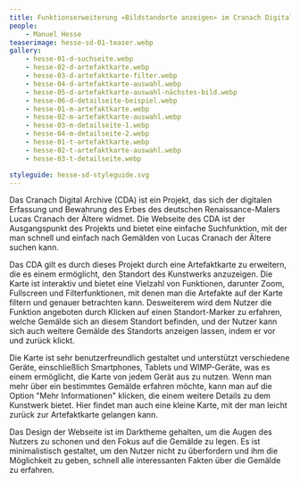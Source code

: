 ```yaml
---
title: Funktionserweiterung «Bildstandorte anzeigen» im Cranach Digital Archive
people:
    - Manuel Hesse
teaserimage: hesse-sd-01-teaser.webp
gallery:
    - hesse-01-d-suchseite.webp
    - hesse-02-d-artefaktkarte.webp
    - hesse-03-d-artefaktkarte-filter.webp
    - hesse-04-d-artefaktkarte-auswahl.webp
    - hesse-05-d-artefaktkarte-auswahl-nächstes-bild.webp
    - hesse-06-d-detailseite-beispiel.webp
    - hesse-01-m-artefaktkarte.webp
    - hesse-02-m-artefaktkarte-auswahl.webp
    - hesse-03-m-detailseite-1.webp
    - hesse-04-m-detailseite-2.webp
    - hesse-01-t-artefaktkarte.webp
    - hesse-02-t-artefaktkarte-auswahl.webp
    - hesse-03-t-detailseite.webp

styleguide: hesse-sd-styleguide.svg
---
```


Das Cranach Digital Archive (CDA) ist ein Projekt, das sich der digitalen Erfassung und Bewahrung des Erbes des deutschen Renaissance-Malers Lucas Cranach der Ältere widmet. Die Webseite des CDA ist der Ausgangspunkt des Projekts und bietet eine einfache Suchfunktion, mit der man schnell und einfach nach Gemälden von Lucas Cranach der Ältere suchen kann.

Das CDA gilt es durch dieses Projekt durch eine Artefaktkarte zu erweitern, die es einem ermöglicht, den Standort des Kunstwerks anzuzeigen. Die Karte ist interaktiv und bietet eine Vielzahl von Funktionen, darunter Zoom, Fullscreen und Filterfunktionen, mit denen man die Artefakte auf der Karte filtern und genauer betrachten kann. Desweiterem wird dem Nutzer die Funktion angeboten durch Klicken auf einen Standort-Marker zu erfahren, welche Gemälde sich an diesem Standort befinden, und der Nutzer kann sich auch weitere Gemälde des Standorts anzeigen lassen, indem er vor und zurück klickt.

Die Karte ist sehr benutzerfreundlich gestaltet und unterstützt verschiedene Geräte, einschließlich Smartphones, Tablets und WIMP-Geräte, was es einem ermöglicht, die Karte von jedem Gerät aus zu nutzen. Wenn man mehr über ein bestimmtes Gemälde erfahren möchte, kann man auf die Option "Mehr Informationen" klicken, die einem weitere Details zu dem Kunstwerk bietet. Hier findet man auch eine kleine Karte, mit der man leicht zurück zur Artefaktkarte gelangen kann.

Das Design der Webseite ist im Darktheme gehalten, um die Augen des Nutzers zu schonen und den Fokus auf die Gemälde zu legen. Es ist minimalistisch gestaltet, um den Nutzer nicht zu überfordern und ihm die Möglichkeit zu geben, schnell alle interessanten Fakten über die Gemälde zu erfahren.